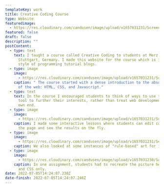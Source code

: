```yaml
---
templateKey: work
title: Creative Coding Course
type: Website
featuredimage:
  - https://res.cloudinary.com/candusen/image/upload/v1657031231/Screen_Shot_2022-07-05_at_10.25.01_AM_ncvsy0.png
featured: false
draft: false
description: ""
postContent:
  - type: text
    text: I taught a course called Creative Coding to students at Merz Akademie in
      Stuttgart, Germany. I made this website for the course which is in the
      style of programming tutorial blogs.
  - type: image
    image:
      - https://res.cloudinary.com/candusen/image/upload/v1657031231/Screen_Shot_2022-07-05_at_10.25.07_AM_xag4p1.png
    caption: " The course started with a dense introduction to the absolute basics
      of the web: HTML, CSS, and Javascript."
  - type: text
    text: In the course I encouraged students to think of ways to use the web as a
      tool to further their interests, rather than treat web development as its
      own end.
  - type: image
    image:
      - https://res.cloudinary.com/candusen/image/upload/v1657031231/Screen_Shot_2022-07-05_at_10.26.43_AM_aqyyvf.png
    caption: I made some interactive lessons where students can edit code live on
      the page and see the results on the fly.
  - type: image
    image:
      - https://res.cloudinary.com/candusen/image/upload/v1657031231/Screen_Shot_2022-07-05_at_10.25.41_AM_iowjo8.png
    caption: We also looked at some instances of "rule-based" art for inspo :)
  - type: image
    image:
      - https://res.cloudinary.com/candusen/image/upload/v1657031230/Screen_Shot_2022-07-05_at_10.25.58_AM_akknve.png
    caption: In one assignment, students had to recreate the picture here with HTML
      and CSS only.
date: 2022-07-05T14:24:07.238Z
date-finish: 2022-07-05T14:24:07.246Z
---
```

